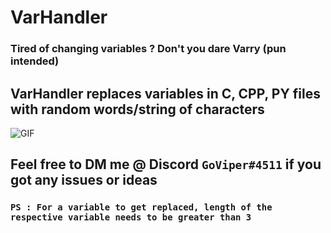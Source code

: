 
# VarHandler

  

### Tired of changing variables ? Don't you dare Varry (pun intended) </br>

## **VarHandler replaces variables in C, CPP, PY files with random words/string of characters**  </br>
<img alt="GIF" src="https://github.com/GO-viper7/dino-jobs/blob/master/Extension-Development-Host-FP-Gr-1.gif?raw=true" />

## Feel free to DM me @ Discord `GoViper#4511` if you got any issues or ideas </br>

### **`PS : For a variable to get replaced, length of the respective variable needs to be greater than 3`**




